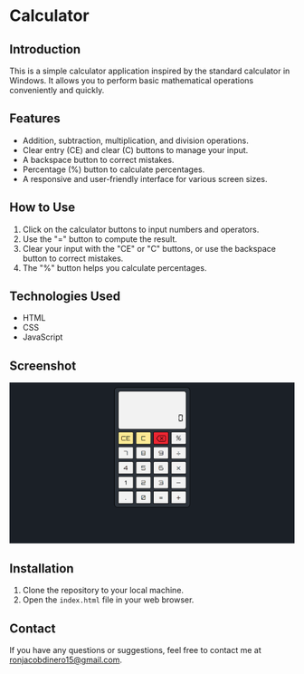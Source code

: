 # Calculator

## Introduction

This is a simple calculator application inspired by the standard calculator in Windows. It allows you to perform basic mathematical operations conveniently and quickly.

## Features

- Addition, subtraction, multiplication, and division operations.
- Clear entry (CE) and clear (C) buttons to manage your input.
- A backspace button to correct mistakes.
- Percentage (%) button to calculate percentages.
- A responsive and user-friendly interface for various screen sizes.

## How to Use

1. Click on the calculator buttons to input numbers and operators.
2. Use the "=" button to compute the result.
3. Clear your input with the "CE" or "C" buttons, or use the backspace button to correct mistakes.
4. The "%" button helps you calculate percentages.

## Technologies Used

- HTML
- CSS
- JavaScript

## Screenshot

![Calculator Screenshot](https://github.com/ronjacobdinero15/Calculator/blob/main/miscellaneous/Calculator.png?raw=true)

## Installation

1. Clone the repository to your local machine.
2. Open the `index.html` file in your web browser.

## Contact

If you have any questions or suggestions, feel free to contact me at ronjacobdinero15@gmail.com.
